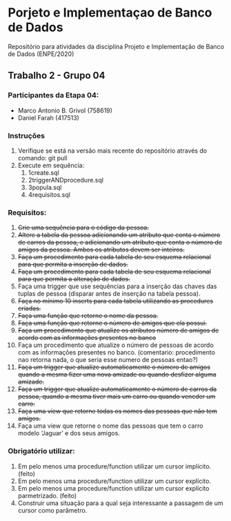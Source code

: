 # Porjeto e Implementaçao de Banco de Dados
Repositório para atividades da disciplina Projeto e Implementação de Banco de Dados (ENPE/2020)

## Trabalho 2 - Grupo 04
### Participantes da Etapa 04:
* Marco Antonio B. Grivol (758619)
* Daniel Farah (417513)

### Instruções
1. Verifique se está na versão mais recente do repositório através do comando: git pull
1. Execute em sequência:
   1. 1create.sql
   2. 2triggerANDprocedure.sql
   3. 3popula.sql
   4. 4requisitos.sql

### Requisitos:
1. ~~Crie uma sequência para o código da pessoa.~~
2. ~~Altere a tabela da pessoa adicionando um atributo que conta o número de carros da pessoa, e adicionando um atributo que conta o número de amigos da pessoa. Ambos os atributos devem ser inteiros.~~
3. ~~Faça um procedimento para cada tabela de seu esquema relacional para que permita a inserção de dados.~~
4. ~~Faça um procedimento para cada tabela de seu esquema relacional para que permita a alteração de dados.~~
5. Faça uma trigger que use sequências para a inserção das chaves das tuplas de pessoa (disparar antes de inserção na tabela pessoa).
6. ~~Faça no mínimo 10 inserts para cada tabela utilizando as procedures criadas.~~
7. ~~Faça uma função que retorne o nome da pessoa.~~
8. ~~Faça uma função que retorne o número de amigos que ela possui.~~
9. ~~Faça um procedimento que atualize os atributos número de amigos de acordo com as informações presentes no banco~~
10. Faça um procedimento que atualize o número de pessoas de acordo com as informações presentes no banco. (comentario: procedimento nao retorna nada, o que seria esse numero de pessoas entao?)
11. ~~Faça um trigger que atualize automaticamente o número de amigos quando a mesma fizer uma nova amizade ou quando desfizer alguma amizade.~~
12. ~~Faça um trigger que atualize automaticamente o número de carros da pessoa,  quando a mesma tiver mais um carro ou quando vencder um carro.~~
13. ~~Faça uma view que retorne todas os nomes das pessoas que não tem amigos.~~
14. Faça uma view que retorne o nome das pessoas que tem o carro modelo ‘Jaguar’ e dos seus amigos.

### Obrigatório utilizar:
1. Em pelo menos uma procedure/function utilizar um cursor implícito. (feito)
2. Em pelo menos uma procedure/function utilizar um cursor explícito. 
3. Em pelo menos uma procedure/function utilizar um cursor explícito parmetrizado. (feito)
4. Construir uma situação para a qual seja interessante a passagem de um cursor como parâmetro.
